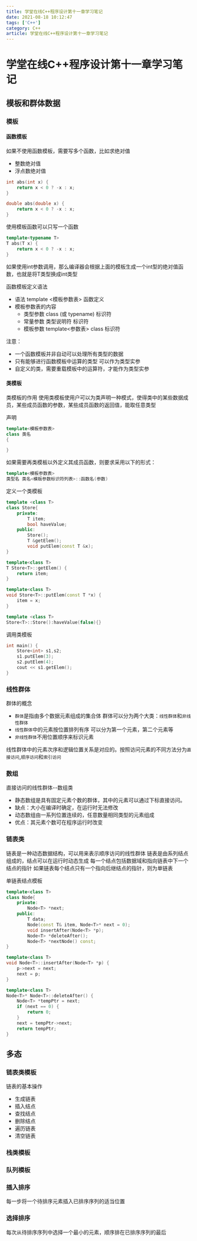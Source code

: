 ```yaml
---
title: 学堂在线C++程序设计第十一章学习笔记
date: 2021-08-18 10:12:47
tags: ['C++']
category: C++
article: 学堂在线C++程序设计第十一章学习笔记
---
```


# 学堂在线C++程序设计第十一章学习笔记

## 模板和群体数据

### 模板

#### 函数模板

如果不使用函数模板，需要写多个函数，比如求绝对值
- 整数绝对值
- 浮点数绝对值

```C++
int abs(int x) {
    return x < 0 ? -x : x;
}

double abs(double x) {
    return x < 0 ? -x : x;
}
```

使用模板函数可以只写一个函数

```C++
template<typename T>
T abs(T x) {
    return x < 0 ? -x : x;
}
```

如果使用int参数调用，那么编译器会根据上面的模板生成一个int型的绝对值函数，也就是将T类型换成int类型

函数模板定义语法
- 语法
    template <模板参数表>
    函数定义
- 模板参数表的内容
    - 类型参数 class (或 typename) 标识符
    - 常量参数 类型说明符 标识符
    - 模板参数 template<参数表> class 标识符

注意：
- 一个函数模板并非自动可以处理所有类型的数据
- 只有能够进行函数模板中运算的类型 可以作为类型实参
- 自定义的类，需要重载模板中的运算符，才能作为类型实参

#### 类模板

类模板的作用
使用类模板使用户可以为类声明一种模式，使得类中的某些数据成员，某些成员函数的参数，某些成员函数的返回值，能取任意类型

声明
```C++
template<模板参数表>
class 类名
{

}
```

如果需要再类模板以外定义其成员函数，则要求采用以下的形式：
```C++
template<模板参数表>
类型名 类名<模板参数标识符列表>::函数名(参数)
```

定义一个类模板
```C++
template <class T>
class Store{
    private:
        T item;
        bool haveValue;
    public:
        Store();
        T &getElem();
        void putElem(const T &x);
}

template<class T>
T Store<T>::getElem() {
    return item;
}

template<class T>
void Store<T>::putElem(const T *x) {
    item = x;
}

template <class T>
Store<T>::Store():haveValue(false){}
```

调用类模板

```C++
int main() {
    Store<int> s1,s2;
    s1.putElem(3);
    s2.putElem(4);
    cout << s1.getElem();
}

```

### 线性群体

群体的概念
- `群体`是指由多个数据元素组成的集合体
    群体可以分为两个大类：`线性群体`和`非线性群体`
- `线性群体`中的元素按位置排列有序
    可以分为第一个元素，第二个元素等
- `非线性群体`不用位置顺序来标识元素

线性群体中的元素次序和逻辑位置关系是对应的。按照访问元素的不同方法分为`直接访问`,`顺序访问`和`索引访问`

### 数组

直接访问的线性群体--数组类
- 静态数组是具有固定元素个数的群体，其中的元素可以通过下标直接访问。
- 缺点：大小在编译时确定，在运行时无法修改
- 动态数组由一系列位置连续的，任意数量相同类型的元素组成
- 优点：其元素个数可在程序运行时改变


### 链表类

链表是一种动态数据结构，可以用来表示顺序访问的线性群体
链表是由系列结点组成的，结点可以在运行时动态生成
每一个结点包括数据域和指向链表中下一个结点的指针
如果链表每个结点只有一个指向后继结点的指针，则为单链表

单链表结点模板

```C++
template<class T>
class Node{
    private:
        Node<T> *next;
    public:
        T data;
        Node(const T& item, Node<T>* next = 0);
        void insertAfter(Node<T> *p);
        Node<T> *deleteAfter();
        Node<T> *nextNode() const;
}

template<class T>
void Node<T>::insertAfter(Node<T> *p) {
    p->next = next;
    next = p;
}

template<class T>
Node<T>* Node<T>::deleteAfter() {
    Node<T> *tempPtr = next;
    if (next == 0) {
        return 0;
    }
    next = tempPtr->next;
    return tempPtr;
}
```

## 多态

### 链表类模板

链表的基本操作
- 生成链表
- 插入结点
- 查找结点
- 删除结点
- 遍历链表
- 清空链表

### 栈类模板

### 队列模板

### 插入排序

每一步将一个待排序元素插入已排序序列的适当位置

### 选择排序

每次从待排序序列中选择一个最小的元素，顺序排在已排序序列的最后

